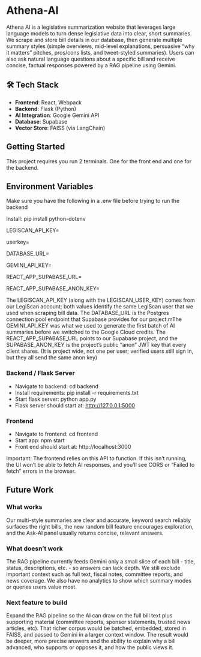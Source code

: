 # Athena-AI

Athena AI is a legislative summarization website that leverages large language models to turn dense legislative data into clear, short summaries. We scrape and store bill details in our database, then generate multiple summary styles (simple overviews, mid-level explanations, persuasive “why it matters” pitches, pros/cons lists, and tweet-styled summaries). Users can also ask natural language questions about a specific bill and receive concise, factual responses powered by a RAG pipeline using Gemini.


## 🛠 Tech Stack

- **Frontend**: React, Webpack
- **Backend**: Flask (Python)
- **AI Integration**: Google Gemini API
- **Database**: Supabase
- **Vector Store**: FAISS (via LangChain)

## Getting Started

This project requires you run 2 terminals.  One for the front end and one for the backend. 

## Environment Variables

Make sure you have the following in a .env file before trying to run the backend

Install: pip install python-dotenv

LEGISCAN_API_KEY=

userkey=

DATABASE_URL=

GEMINI_API_KEY=

REACT_APP_SUPABASE_URL=

REACT_APP_SUPABASE_ANON_KEY=

The LEGISCAN_API_KEY (along with the LEGISCAN_USER_KEY) comes from our LegiScan account; both values identify the same LegiScan user that we used when scraping bill data. The DATABASE_URL is the Postgres connection pool endpoint that Supabase provides for our project.mThe GEMINI_API_KEY was what we used to generate the first batch of AI summaries before we switched to the Google Cloud credits. The REACT_APP_SUPABASE_URL points to our Supabase project, and the SUPABASE_ANON_KEY is the project’s public “anon” JWT key that every client shares. (It is project wide, not one per user; verified users still sign in, but they all send the same anon key)

### Backend / Flask Server

- Navigate to backend: cd backend 
- Install requirements: pip install -r requirements.txt
- Start flask server: python app.py
- Flask server should start at: http://127.0.0.1:5000 


### Frontend 
- Navigate to frontend: cd frontend
- Start app: npm start
- Front end should start at: http://localhost:3000


Important: The frontend relies on this API to function. If this isn’t running, the UI won’t be able to fetch AI responses, and you’ll see CORS or “Failed to fetch” errors in the browser.


## Future Work

### What works 
Our multi-style summaries are clear and accurate, keyword search reliably surfaces the right bills, the new random bill feature encourages exploration, and the Ask-AI panel usually returns concise, relevant answers.

### What doesn’t work 
The RAG pipeline currently feeds Gemini only a small slice of each bill - title, status, descriptions, etc. - so answers can lack depth. We still exclude important context such as full text, fiscal notes, committee reports, and news coverage. We also have no analytics to show which summary modes or queries users value most.

### Next feature to build
Expand the RAG pipeline so the AI can draw on the full bill text plus supporting material (committee reports, sponsor statements, trusted news articles, etc). That richer corpus would be batched, embedded, stored in FAISS, and passed to Gemini in a larger context window. The result would be deeper, more precise answers and the ability to explain why a bill advanced, who supports or opposes it, and how the public views it.
